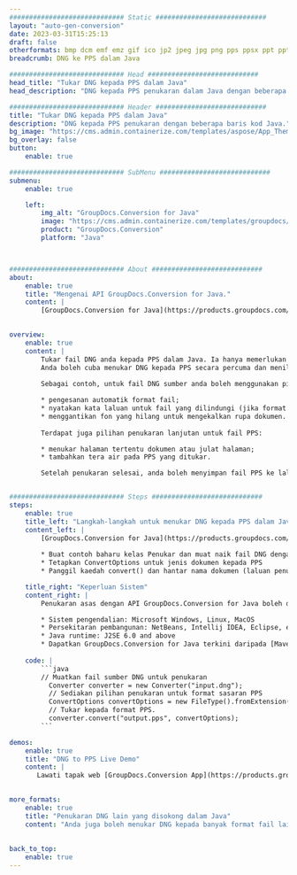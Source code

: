 ```yaml
---
############################# Static ############################
layout: "auto-gen-conversion"
date: 2023-03-31T15:25:13
draft: false
otherformats: bmp dcm emf emz gif ico jp2 jpeg jpg png pps ppsx ppt pptx psb psd svg svgz tga tif tiff webp wmf wmz
breadcrumb: DNG ke PPS dalam Java

############################# Head ############################
head_title: "Tukar DNG kepada PPS dalam Java"
head_description: "DNG kepada PPS penukaran dalam Java dengan beberapa baris kod. Tukar lebih 160 format fail menggunakan API penukaran dokumen GroupDocs untuk Java"

############################# Header ############################
title: "Tukar DNG kepada PPS dalam Java"
description: "DNG kepada PPS penukaran dengan beberapa baris kod Java."
bg_image: "https://cms.admin.containerize.com/templates/aspose/App_Themes/V3/images/bg/header1.png"
bg_overlay: false
button:
    enable: true

############################# SubMenu ############################
submenu:
    enable: true

    left:
        img_alt: "GroupDocs.Conversion for Java"
        image: "https://cms.admin.containerize.com/templates/groupdocs/images/product-logos/90x90-noborder/groupdocs-conversion-java.png"
        product: "GroupDocs.Conversion"
        platform: "Java"



############################# About ############################
about:
    enable: true
    title: "Mengenai API GroupDocs.Conversion for Java."
    content: |
        [GroupDocs.Conversion for Java](https://products.groupdocs.com/conversion/java/) ialah API penukaran format fail lanjutan untuk menukar antara imej popular dan format dokumen seperti Microsoft Office, OpenDocument, PDF, HTML, e-mel, CAD. dan banyak lagi dengan hanya beberapa baris kod. API asli secara automatik mengesan format dokumen asal dan menawarkan banyak pilihan untuk menyesuaikan dokumen yang ditukar. Bersama-sama dengan fungsi mengekstrak maklumat daripada dokumen, ia juga menyokong caching hasil penukaran ke cakera tempatan secara lalai. Walau bagaimanapun, sebarang jenis storan cache boleh disokong dengan melaksanakan antara muka yang sesuai - Amazon S3, Dropbox, Google Drive, Windows Azure, Reddis atau mana-mana yang lain.
    

overview:
    enable: true
    content: |
        Tukar fail DNG anda kepada PPS dalam Java. Ia hanya memerlukan beberapa baris kod Java pada mana-mana platform pilihan anda, seperti Windows, Linux, macOS.
        Anda boleh cuba menukar DNG kepada PPS secara percuma dan menilai kualiti hasil penukaran. Bersama-sama dengan skrip penukaran fail mudah, anda boleh mencuba pilihan yang lebih canggih untuk memuatkan fail sumber DNG dan menyimpan output PPS. 
        
        Sebagai contoh, untuk fail DNG sumber anda boleh menggunakan pilihan pemuatan berikut:

        * pengesanan automatik format fail;
        * nyatakan kata laluan untuk fail yang dilindungi (jika format fail menyokongnya);
        * menggantikan fon yang hilang untuk mengekalkan rupa dokumen.
        
        Terdapat juga pilihan penukaran lanjutan untuk fail PPS:

        * menukar halaman tertentu dokumen atau julat halaman;
        * tambahkan tera air pada PPS yang ditukar.

        Setelah penukaran selesai, anda boleh menyimpan fail PPS ke laluan fail setempat anda atau ke mana-mana storan pihak ketiga seperti FTP, Amazon S3, Google Drive, Dropbox dll. Sila ambil perhatian - untuk menukar DNG kepada PPS, anda tidak perlu memasang sebarang perisian tambahan, seperti MS Office, Open Office, Adobe Acrobat Reader dsb.


############################# Steps ############################
steps:
    enable: true
    title_left: "Langkah-langkah untuk menukar DNG kepada PPS dalam Java"
    content_left: |
        [GroupDocs.Conversion for Java](https://products.groupdocs.com/conversion/java/) membenarkan pembangun menukar fail DNG kepada PPS dengan mudah dengan beberapa baris kod.
        
        * Buat contoh baharu kelas Penukar dan muat naik fail DNG dengan laluan penuh
        * Tetapkan ConvertOptions untuk jenis dokumen kepada PPS
        * Panggil kaedah convert() dan hantar nama dokumen (laluan penuh) dan format (PPS) sebagai parameter

    title_right: "Keperluan Sistem"
    content_right: |
        Penukaran asas dengan API GroupDocs.Conversion for Java boleh dilakukan dengan hanya beberapa baris kod. API kami disokong pada semua platform dan sistem pengendalian utama. Sebelum melaksanakan kod di bawah, pastikan anda mempunyai prasyarat berikut dipasang pada sistem anda.

        * Sistem pengendalian: Microsoft Windows, Linux, MacOS
        * Persekitaran pembangunan: NetBeans, Intellij IDEA, Eclipse, etc.
        * Java runtime: J2SE 6.0 and above
        * Dapatkan GroupDocs.Conversion for Java terkini daripada [Maven](https://repository.groupdocs.com/webapp/#/artifacts/browse/tree/General/repo/com/groupdocs/groupdocs-conversion)
         
    code: |
        ```java    
        // Muatkan fail sumber DNG untuk penukaran
          Converter converter = new Converter("input.dng");
          // Sediakan pilihan penukaran untuk format sasaran PPS
          ConvertOptions convertOptions = new FileType().fromExtension("pps").getConvertOptions();
          // Tukar kepada format PPS.
          converter.convert("output.pps", convertOptions);
        ```

demos:
    enable: true
    title: "DNG to PPS Live Demo"
    content: |
       Lawati tapak web [GroupDocs.Conversion App](https://products.groupdocs.app/conversion/family) kami dan cuba DNG kepada PPS penukaran sekarang. Demo percuma mempunyai faedah berikut
          

more_formats:
    enable: true
    title: "Penukaran DNG lain yang disokong dalam Java"
    content: "Anda juga boleh menukar DNG kepada banyak format fail lain. Sila lihat senarai di bawah."
       
       
back_to_top:
    enable: true
---
```

